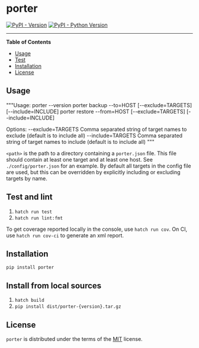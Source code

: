 # porter

[![PyPI - Version](https://img.shields.io/pypi/v/porter.svg)](https://pypi.org/project/porter)
[![PyPI - Python Version](https://img.shields.io/pypi/pyversions/porter.svg)](https://pypi.org/project/porter)

-----

**Table of Contents**

- [Usage](#usage)
- [Test](#test-and-lint)
- [Installation](#installation)
- [License](#license)

## Usage

"""Usage:
  porter --version
  porter backup <path> --to=HOST [--exclude=TARGETS] [--include=INCLUDE]
  porter restore <path> --from=HOST [--exclude=TARGETS] [--include=INCLUDE]

Options:
  --exclude=TARGETS  Comma separated string of target names to exclude (default is to include all)
  --include=TARGETS  Comma separated string of target names to include (default is to include all)
"""

`<path>` is the path to a directory containing a `porter.json` file. This file should contain at least one target 
and at least one host. See `./config/porter.json` for an example. By default all targets in the config file are used, 
but this can be overridden by explicitly including or excluding targets by name.

## Test and lint

1. `hatch run test`
2. `hatch run lint:fmt`

To get coverage reported locally in the console, use `hatch run cov`. 
On CI, use `hatch run cov-ci` to generate an xml report.

## Installation

```console
pip install porter
```

## Install from local sources

1. `hatch build`
2. `pip install dist/porter-{version}.tar.gz`


## License

`porter` is distributed under the terms of the [MIT](https://spdx.org/licenses/MIT.html) license.
